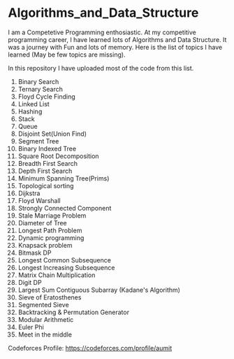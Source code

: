 # Algorithms_and_Data_Structure

I am a Competetive Programming enthosiastic. At my competitive programming career, I have learned lots of Algorithms and Data Structure.  It was a journey with Fun and lots of memory.
Here is the list of topics I have learned (May be few topics are missing).

In this repository I have uploaded most of the code from this list.

1.	Binary Search
2.	Ternary Search
3.	Floyd Cycle Finding
4.	Linked List
5.	Hashing
6.	Stack
7.	Queue
8.	Disjoint Set(Union Find)
9.	Segment Tree
10.	Binary Indexed Tree
11.	Square Root Decomposition
12.	Breadth First Search
13.	Depth First Search
14.	Minimum Spanning Tree(Prims)
15.	Topological sorting
16.	Dijkstra
17.	Floyd Warshall
18.	Strongly Connected Component
19.	Stale Marriage Problem
20.	Diameter of Tree
21.	Longest Path Problem
22.	Dynamic programming 
23.	Knapsack problem
24.	Bitmask DP
25.	Longest Common Subsequence
26.	Longest Increasing Subsequence
27.	Matrix Chain Multiplication
28.	Digit DP
29.	Largest Sum Contiguous Subarray (Kadane's Algorithm)
30.	Sieve of Eratosthenes
31.	Segmented Sieve
32.	Backtracking & Permutation Generator
33.	Modular Arithmetic
34.	Euler Phi
35.	Meet in the middle


Codeforces Profile: https://codeforces.com/profile/aumit
